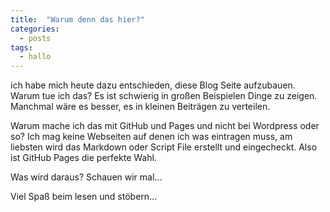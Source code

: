 ```yaml
---
title:  "Warum denn das hier?"
categories:
  - posts
tags:
  - hallo
---
```

ich habe mich heute dazu entschieden, diese Blog Seite aufzubauen. 
Warum tue ich das? 
Es ist schwierig in großen Beispielen Dinge zu zeigen. Manchmal wäre es besser, es in kleinen Beiträgen zu verteilen.

Warum mache ich das mit GitHub und Pages und nicht bei Wordpress oder so?
Ich mag keine Webseiten auf denen ich was eintragen muss, am liebsten wird das Markdown oder Script File erstellt und eingecheckt. Also ist GitHub Pages die perfekte Wahl.

Was wird daraus?
Schauen wir mal...

Viel Spaß beim lesen und stöbern...


